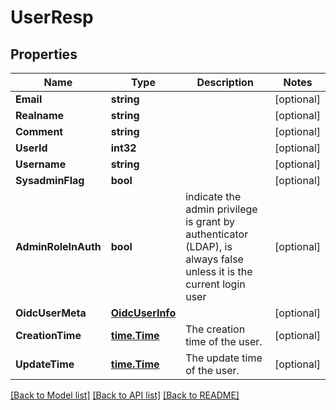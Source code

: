 # UserResp

## Properties

Name | Type | Description | Notes
------------ | ------------- | ------------- | -------------
**Email** | **string** |  | [optional] 
**Realname** | **string** |  | [optional] 
**Comment** | **string** |  | [optional] 
**UserId** | **int32** |  | [optional] 
**Username** | **string** |  | [optional] 
**SysadminFlag** | **bool** |  | [optional] 
**AdminRoleInAuth** | **bool** | indicate the admin privilege is grant by authenticator (LDAP), is always false unless it is the current login user | [optional] 
**OidcUserMeta** | [**OidcUserInfo**](OidcUserInfo.md) |  | [optional] 
**CreationTime** | [**time.Time**](time.Time.md) | The creation time of the user. | [optional] 
**UpdateTime** | [**time.Time**](time.Time.md) | The update time of the user. | [optional] 

[[Back to Model list]](../README.md#documentation-for-models) [[Back to API list]](../README.md#documentation-for-api-endpoints) [[Back to README]](../README.md)


